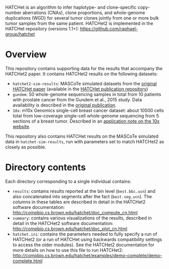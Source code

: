 HATCHet is an algorithm to infer haplotype- and clone-specific copy-number aberrations (CNAs), clone proportions, and whole-genome duplications (WGD) for several tumor clones jointly from one or more bulk tumor samples from the same patient. HATCHet2 is implemented in the HATCHet repository (versions 1.1+): https://github.com/raphael-group/hatchet

# Overview
This repository contains supporting data for the results that accompany the HATCHet2 paper. It contains HATCHet2 results on the following datasets:
* `hatchet2-sim-results`: MASCoTe simulated datasets from the [original HATCHet paper](https://www.nature.com/articles/s41467-020-17967-y) (available in the [HATCHet publication repository](https://github.com/raphael-group/hatchet-paper))
* `gundem`: 50 whole-genome sequencing samples in total from 10 patients with prostate cancer from the Gundem et al., 2015 study. Data availability is described in the [original publication](https://www.nature.com/articles/nature14347).
* `10x`: m10x Genomics single-cell breast cancer dataset: about 10500 cells total from low-coverage single-cell whole-genome sequencing from 5 sections of a breast tumor. Described in an [application note on the 10x website](https://pages.10xgenomics.com/rs/446-PBO-704/images/10x_AN026_SCCNV_Assessing_Tumor%20Heterogeneity_digital.pdf).

This repository also contains HATCHet results on the MASCoTe simulated data in `hatchet-sim-results`, run with parameters set to match HATCHet2 as closely as possible.

# Directory contents
Each directory corresponding to a single individual contains:
* `results`: contains results reported at the bin level (`best.bbc.ucn`) and also concatenated into segments after the fact (`best.seg.ucn`). The columns in these tables are described in detail in the HATCHet2 software documentation: http://compbio.cs.brown.edu/hatchet/doc_compute_cn.html
* `summary`: contains various visualizations of the results, described in detail in the HATCHet2 software documentation: http://compbio.cs.brown.edu/hatchet/doc_plot_cn.html
* `hatchet.ini`: contains the parameters needed to fully specify a run of HATCHet2 (or a run of HATCHet using backwards compatibility settings to access the older modules). See the HATCHet2 documentation for more details on how to use this file to run HATCHet2: http://compbio.cs.brown.edu/hatchet/examples/demo-complete/demo-complete.html
